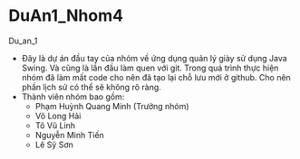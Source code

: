 # DuAn1_Nhom4
 Du_an_1
 - Đây là dự án đầu tay của nhóm về ứng dụng quản lý giày sử dụng Java Swing. Và cũng là lần đầu làm quen với git. Trong quá trình thực hiện nhóm đã làm mất code cho nên đã tạo lại chỗ lưu mới ở github. Cho nên phần lịch sử có thể sẽ không rõ ràng.
 - Thành viên nhóm bao gồm:
   + Phạm Huỳnh Quang Minh (Trưởng nhóm)
   + Võ Long Hải
   + Tô Vũ Linh
   + Nguyễn Minh Tiến
   + Lê Sỹ Sơn
